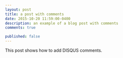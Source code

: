 ```yaml
---
layout: post
title: a post with comments
date: 2015-10-20 11:59:00-0400
description: an example of a blog post with comments
comments: true

published: false
---
```

This post shows how to add DISQUS comments.
